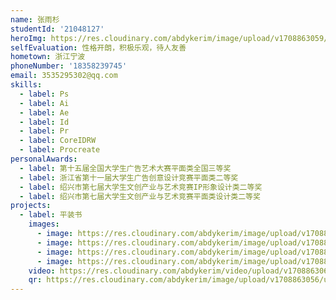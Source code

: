 ```yaml
---
name: 张雨杉
studentId: '21048127'
heroImg: https://res.cloudinary.com/abdykerim/image/upload/v1708863059/uploads/students/21048127/%E4%B8%AA%E4%BA%BA%E7%85%A7%E7%89%87_n41xsa.jpg
selfEvaluation: 性格开朗，积极乐观，待人友善
hometown: 浙江宁波
phoneNumber: '18358239745'
email: 3535295302@qq.com
skills:
  - label: Ps
  - label: Ai
  - label: Ae
  - label: Id
  - label: Pr
  - label: CoreIDRW
  - label: Procreate
personalAwards:
  - label: 第十五届全国大学生广告艺术大赛平面类全国三等奖
  - label: 浙江省第十一届大学生广告创意设计竞赛平面类二等奖
  - label: 绍兴市第七届大学生文创产业与艺术竞赛IP形象设计类二等奖
  - label: 绍兴市第七届大学生文创产业与艺术竞赛平面类设计类二等奖
projects:
  - label: 平装书
    images:
      - image: https://res.cloudinary.com/abdykerim/image/upload/v1708863059/uploads/students/21048127/softcover/image3_ojwo4l.jpg
      - image: https://res.cloudinary.com/abdykerim/image/upload/v1708863058/uploads/students/21048127/softcover/image2_adxtrl.jpg
      - image: https://res.cloudinary.com/abdykerim/image/upload/v1708863057/uploads/students/21048127/softcover/image1_zfrngb.jpg
      - image: https://res.cloudinary.com/abdykerim/image/upload/v1708863057/uploads/students/21048127/softcover/image4_ccu3rz.jpg
    video: https://res.cloudinary.com/abdykerim/video/upload/v1708863064/uploads/students/21048127/softcover/video_kfgvza.mp4
    qr: https://res.cloudinary.com/abdykerim/image/upload/v1708863056/uploads/students/21048127/softcover/qr_ccffim.png
---
```

